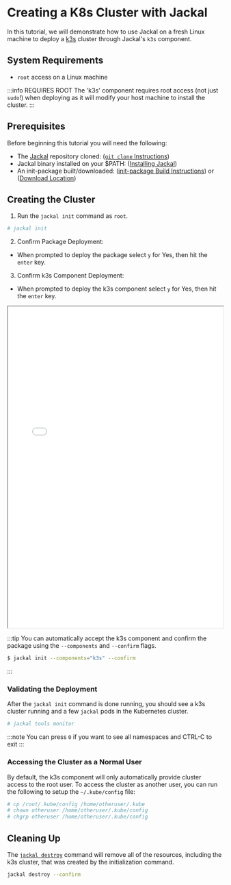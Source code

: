 # Creating a K8s Cluster with Jackal

In this tutorial, we will demonstrate how to use Jackal on a fresh Linux machine to deploy a [k3s](https://k3s.io/) cluster through Jackal's `k3s` component.

## System Requirements

-  `root` access on a Linux machine

:::info REQUIRES ROOT
The 'k3s' component requires root access (not just `sudo`!) when deploying as it will modify your host machine to install the cluster.
:::

## Prerequisites

Before beginning this tutorial you will need the following:

- The [Jackal](https://github.com/Racer159/jackal) repository cloned: ([`git clone` Instructions](https://docs.github.com/en/repositories/creating-and-managing-repositories/cloning-a-repository))
- Jackal binary installed on your $PATH: ([Installing Jackal](../1-getting-started/index.md#installing-jackal))
- An init-package built/downloaded: ([init-package Build Instructions](./0-creating-a-jackal-package.md)) or ([Download Location](https://github.com/Racer159/jackal/releases))

## Creating the Cluster

1. Run the `jackal init` command as `root`.

```sh
# jackal init
```

2. Confirm Package Deployment: <br/>
- When prompted to deploy the package select `y` for Yes, then hit the `enter` key. <br/>

3. Confirm k3s Component Deployment: <br/>
- When prompted to deploy the k3s component select `y` for Yes, then hit the `enter` key.

<iframe src="/docs/tutorials/k3s_init.html" height="750px" width="100%"></iframe>

:::tip
You can automatically accept the k3s component and confirm the package using the `--components` and `--confirm` flags.

```sh
$ jackal init --components="k3s" --confirm
```
:::

### Validating the Deployment
After the `jackal init` command is done running, you should see a k3s cluster running and a few `jackal` pods in the Kubernetes cluster.

```sh
# jackal tools monitor
```
:::note
You can press `0` if you want to see all namespaces and CTRL-C to exit
:::

### Accessing the Cluster as a Normal User
By default, the k3s component will only automatically provide cluster access to the root user. To access the cluster as another user, you can run the following to setup the `~/.kube/config` file:

```sh
# cp /root/.kube/config /home/otheruser/.kube
# chown otheruser /home/otheruser/.kube/config
# chgrp otheruser /home/otheruser/.kube/config
```

## Cleaning Up

The [`jackal destroy`](../2-the-jackal-cli/100-cli-commands/jackal_destroy.md) command will remove all of the resources, including the k3s cluster, that was created by the initialization command.

```sh
jackal destroy --confirm
```
